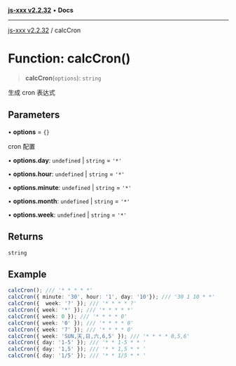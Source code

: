 [**js-xxx v2.2.32**](../README.md) • **Docs**

***

[js-xxx v2.2.32](../README.md) / calcCron

# Function: calcCron()

> **calcCron**(`options`): `string`

生成 cron 表达式

## Parameters

• **options** = `{}`

cron 配置

• **options.day**: `undefined` \| `string` = `'*'`

• **options.hour**: `undefined` \| `string` = `'*'`

• **options.minute**: `undefined` \| `string` = `'*'`

• **options.month**: `undefined` \| `string` = `'*'`

• **options.week**: `undefined` \| `string` = `'*'`

## Returns

`string`

## Example

```ts
calcCron(); /// '* * * * *'
calcCron({ minute: '30', hour: '1', day: '10'}); /// '30 1 10 * *'
calcCron({  week: '?' }); /// '* * * * ?'
calcCron({ week: '*' }); /// '* * * * *'
calcCron({ week: 0 }); /// '* * * * 0'
calcCron({ week: '0' }); /// '* * * * 0'
calcCron({ week: '7' }); /// '* * * * 0'
calcCron({ week: 'SUN,天,日,六,6,5' }); /// '* * * * 0,5,6'
calcCron({ day: '1-5' }); /// '* * 1-5 * * '
calcCron({ day: '1,5' }); /// '* * 1,5 * * '
calcCron({ day: '1/5' }); /// '* * 1/5 * * '
```
